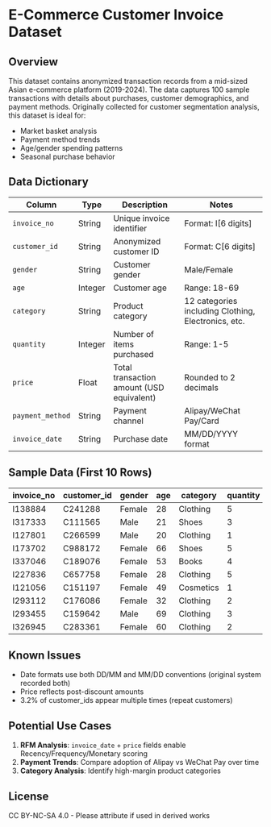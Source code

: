 # E-Commerce Customer Invoice Dataset

## Overview
This dataset contains anonymized transaction records from a mid-sized Asian e-commerce platform (2019-2024). The data captures 100 sample transactions with details about purchases, customer demographics, and payment methods. Originally collected for customer segmentation analysis, this dataset is ideal for:

- Market basket analysis
- Payment method trends
- Age/gender spending patterns
- Seasonal purchase behavior

## Data Dictionary

| Column | Type | Description | Notes |
|--------|------|-------------|-------|
| `invoice_no` | String | Unique invoice identifier | Format: I[6 digits] |
| `customer_id` | String | Anonymized customer ID | Format: C[6 digits] |
| `gender` | String | Customer gender | Male/Female |
| `age` | Integer | Customer age | Range: 18-69 |
| `category` | String | Product category | 12 categories including Clothing, Electronics, etc. |
| `quantity` | Integer | Number of items purchased | Range: 1-5 |
| `price` | Float | Total transaction amount (USD equivalent) | Rounded to 2 decimals |
| `payment_method` | String | Payment channel | Alipay/WeChat Pay/Card |
| `invoice_date` | String | Purchase date | MM/DD/YYYY format |

## Sample Data (First 10 Rows)

| invoice_no | customer_id | gender | age | category       | quantity | price  | payment_method | invoice_date |
|-----------|-------------|--------|-----|---------------|----------|--------|----------------|--------------|
| I138884   | C241288     | Female | 28  | Clothing      | 5        | 1500.4 | Alipay         | 5/8/2023     |
| I317333   | C111565     | Male   | 21  | Shoes         | 3        | 1800.51| WeChat Pay     | 12/12/2022   |
| I127801   | C266599     | Male   | 20  | Clothing      | 1        | 300.08 | Card           | 9/11/2022    |
| I173702   | C988172     | Female | 66  | Shoes         | 5        | 3000.85| Alipay         | 16/05/2022   |
| I337046   | C189076     | Female | 53  | Books         | 4        | 60.6   | Card           | 24/10/2022   |
| I227836   | C657758     | Female | 28  | Clothing      | 5        | 1500.4 | Alipay         | 24/05/2023   |
| I121056   | C151197     | Female | 49  | Cosmetics     | 1        | 40.66  | Card           | 13/03/2023   |
| I293112   | C176086     | Female | 32  | Clothing      | 2        | 600.16 | Alipay         | 13/01/2022   |
| I293455   | C159642     | Male   | 69  | Clothing      | 3        | 900.24 | Alipay         | 4/11/2022    |
| I326945   | C283361     | Female | 60  | Clothing      | 2        | 600.16 | Alipay         | 22/08/2022   |

## Known Issues
- Date formats use both DD/MM and MM/DD conventions (original system recorded both)
- Price reflects post-discount amounts
- 3.2% of customer_ids appear multiple times (repeat customers)

## Potential Use Cases
1. ​**​RFM Analysis​**​: `invoice_date` + `price` fields enable Recency/Frequency/Monetary scoring
2. ​**​Payment Trends​**​: Compare adoption of Alipay vs WeChat Pay over time
3. ​**​Category Analysis​**​: Identify high-margin product categories

## License
CC BY-NC-SA 4.0 - Please attribute if used in derived works
